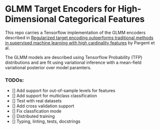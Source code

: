 # GLMM Target Encoders for High-Dimensional Categorical Features

This repo carries a Tensorflow implementation of the GLMM encoders described in
[Regularized target encoding outperforms traditional methods in supervised machine learning with high cardinality features](https://arxiv.org/pdf/2104.00629.pdf)
by Pargent et al.

The GLMM models are described using Tensorflow Probability (TFP) distributions and are fit
using variational inference with a mean-field variational posterior over model paramters.

### TODOs:
- [] Add support for out-of-sample levels for features
- [] Add support for multiclass classification
- [] Test with real datasets
- [] Add cross validation support
- [] Fix classfication mode
- [] Distributed training
- [] Typing, linting, tests, docstrings
